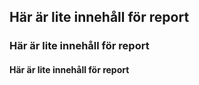 ## Här är lite innehåll för report

### Här är lite innehåll för report

#### Här är lite innehåll för report
